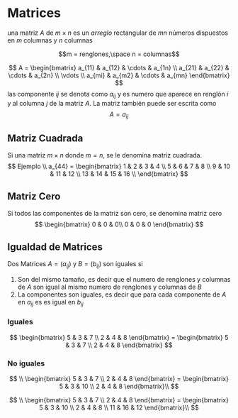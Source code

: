 # Matrices

una matriz $A$ de $m×n$ es un _arreglo_ rectangular de $mn$ números dispuestos en $m$ columnas y $n$ columnas

$$m = renglones,\space n = columnas$$


$$
A = \begin{bmatrix}
a_{11} & a_{12} & \cdots & a_{1n} \\
a_{21} & a_{22} & \cdots & a_{2n} \\
\vdots \\
a_{mi} & a_{m2} & \cdots & a_{mn}
\end{bmatrix}
$$
las componente $ij$ se denota como $a_{ij}$ y es numero que aparece en renglón $i$ y al columna $j$ de la matriz $A$. La matriz también puede ser escrita como
$$
A = a_{ij}
$$

## Matriz Cuadrada

Si una matriz $m\times n$ donde $m = n$, se le denomina matriz cuadrada.
$$
Ejemplo \\
a_{44} = \begin{bmatrix}
1 & 2 & 3 & 4 \\
5 & 6 & 7 & 8 \\
9 & 10 & 11 & 12 \\
13 & 14 & 15 & 16 \\
\end{bmatrix}
$$

## Matriz Cero

Si todos las componentes de la matriz son cero, se denomina matriz cero
$$
\begin{bmatrix}
0 & 0 & 0\\
0 & 0 & 0
\end{bmatrix}
$$

## Igualdad de Matrices

Dos Matrices $A = (a_{ij})$ y $B = (b_{ij})$ son iguales si

1. Son del mismo tamaño, es decir que el numero de renglones y columnas de $A$ son igual al mismo numero de renglones y columnas de $B$
2. La componentes son iguales, es decir que para cada componente de $A$ en $a_{ij}$ es es igual en $b_{ij}$

### Iguales

$$
\begin{bmatrix}
5 & 3 & 7 \\
2 & 4 & 8
\end{bmatrix} =
\begin{bmatrix}
5 & 3 & 7 \\
2 & 4 & 8
\end{bmatrix}
$$

### No iguales

$$
\\ \begin{bmatrix}
5 & 3 & 7 \\
2 & 4 & 8
\end{bmatrix} =
\begin{bmatrix}
5 & 3 & 10 \\
2 & 4 & 8
\end{bmatrix}\\
$$

$$
\\ \begin{bmatrix}
5 & 3 & 7 \\
2 & 4 & 8
\end{bmatrix} =
\begin{bmatrix}
5 & 3 & 10 \\
2 & 4 & 8 \\
11 & 16 & 12
\end{bmatrix}\\
$$



